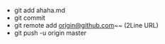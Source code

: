 - git add ahaha.md
- git commit
- git remote add origin@github.com~~ (2Line URL)
- git push -u origin master

